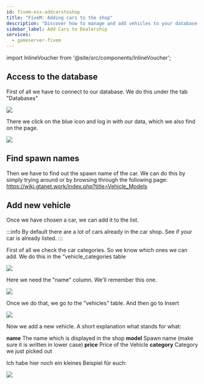 ```yaml
---
id: fivem-esx-addcarstoshop
title: "FiveM: Adding cars to the shop"
description: "Discover how to manage and add vehicles to your database for a customized car shop experience → Learn more now"
sidebar_label: Add Cars to Dealership
services:
  - gameserver-fivem
---
```


import InlineVoucher from '@site/src/components/InlineVoucher';

<InlineVoucher />

## Access to the database

First of all we have to connect to our database. We do this under the tab "Databases"

![](https://screensaver01.zap-hosting.com/index.php/s/8NYJC6Qq5inG5yk/preview)

There we click on the blue icon and log in with our data, which we also find on the page.

![](https://screensaver01.zap-hosting.com/index.php/s/XK5CLoeckxxHk8w/preview)

## Find spawn names

Then we have to find out the spawn name of the car. We can do this by simply trying around or by browsing through the following page:
https://wiki.gtanet.work/index.php?title=Vehicle_Models

## Add new vehicle

Once we have chosen a car, we can add it to the list.

:::info
By default there are a lot of cars already in the car shop. See if your car is already listed.
:::

First of all we check the car categories. So we know which ones we can add.
We do this in the "vehicle_categories table

![](https://screensaver01.zap-hosting.com/index.php/s/PYSt6anrdXs8QLY/preview)

Here we need the "name" column. We'll remember this one.


![](https://screensaver01.zap-hosting.com/index.php/s/CnrQJcGbf3SPdtg/preview)

Once we do that, we go to the "vehicles" table.
And then go to Insert


![](https://screensaver01.zap-hosting.com/index.php/s/eN5x9o724a6tKwf/preview)

Now we add a new vehicle. A short explanation what stands for what:

**name** The name which is displayed in the shop
**model** Spawn name (make sure it is written in lower case)
**price** Price of the Vehicle
**category** Category we just picked out

Ich habe hier noch ein kleines Beispiel für euch:


![](https://screensaver01.zap-hosting.com/index.php/s/cFrrLYKTALmCnFP/preview)

<InlineVoucher />
